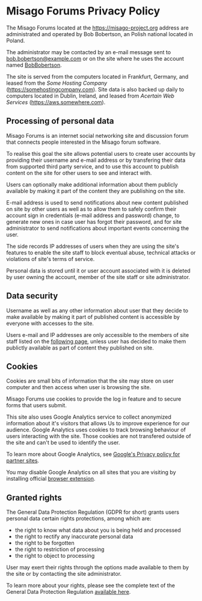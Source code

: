 # Misago Forums Privacy Policy

The Misago Forums located at the https://misago-project.org address are administrated and operated by Bob Bobertson, an Polish national located in Poland.

The administrator may be contacted by an e-mail message sent to bob.bobertson@example.com or on the site where he uses the account named [BobBobertson](https://misago-project.org/u/bobbobertson/1/).

The site is served from the computers located in Frankfurt, Germany, and leased from the *Some Hosting Company* (https://somehostingcompany.com). Site data is also backed up daily to computers located in Dublin, Ireland, and leased from *Acertain Web Services* (https://aws.somewhere.com).


## Processing of personal data

Misago Forums is an internet social networking site and discussion forum that connects people interested in the Misago forum software.

To realise this goal the site allows potential users to create user accounts by providing their username and e-mail address or by transfering their data from supported third party service, and to use this account to publish content on the site for other users to see and interact with.

Users can optionally make additional information about them publicly available by making it part of the content they are publishing on the site.

E-mail address is used to send notifications about new content published on site by other users as well as to allow them to safely confirm their account sign in credentials (e-mail address and password) change, to generate new ones in case user has forgot their password, and for site administrator to send notifications about important events concerning the user.

The side records IP addresses of users when they are using the site's features to enable the site staff to block eventual abuse, technical attacks or violations of site's terms of service.

Personal data is stored until it or user account associated with it is deleted by user owning the account, member of the site staff or site administrator.


## Data security

Username as well as any other information about user that they decide to make available by making it part of published content is accessible by everyone with accesses to the site.

Users e-mail and IP addresses are only accessible to the members of site staff listed on the [following page](https://misago-project.org/users/team/), unless user has decided to make them publictly available as part of content they published on site.


## Cookies

Cookies are small bits of information that the site may store on user computer and then access when user is browsing the site.

Misago Forums use cookies to provide the log in feature and to secure forms that users submit.

This site also uses Google Analytics service to collect anonymized information about it's visitors that allows Us to improve experience for our audience. Google Analytics uses cookies to track browsing behaviour of users interacting with the site. Those cookies are not transfered outside of the site and can't be used to identify the user.

To learn more about Google Analytics, see [Google's Privacy policy for partner sites](https://www.google.com/policies/privacy/partners/).

You may disable Google Analytics on all sites that you are visiting by installing official [browser extension](https://tools.google.com/dlpage/gaoptout).


## Granted rights

The General Data Protection Regulation (GDPR for short) grants users personal data certain rights protections, among which are:

- the right to know what data about you is being held and processed
- the right to rectify any inaccurate personal data
- the right to be forgotten
- the right to restriction of processing
- the right to object to processing

User may exert their rights through the options made available to them by the site or by contacting the site administrator.

To learn more about your rights, please see the complete text of the General Data Protection Regulation [available here](https://eur-lex.europa.eu/legal-content/EN/TXT/?uri=uriserv:OJ.L_.2016.119.01.0001.01.ENG).